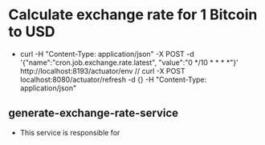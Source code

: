 # Calculate exchange rate for 1 Bitcoin to USD

* curl -H "Content-Type: application/json" -X POST -d '{"name":"cron.job.exchange.rate.latest", "value":"0 */10 * * * *"}' http://localhost:8193/actuator/env
    // curl -X POST localhost:8080/actuator/refresh -d {} -H "Content-Type: application/json"


## generate-exchange-rate-service 

-   This service is responsible for 